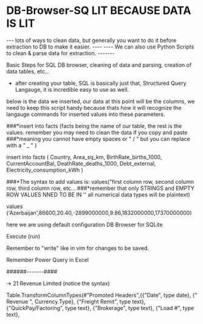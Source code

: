 # DB-Browser-SQ LIT BECAUSE DATA IS LIT

--- lots of ways to clean data, but generally you want to do it before extraction to DB to make it easier. ----
---- We can also use Python Scripts to clean & parse data for extraction. ------- 


Basic Steps for SQL DB browser, cleaning of data and parsing, creation of data tables, etc... 

- after creating your table, SQL is basically just that, Structured Query Langauge, it is incredible easy to use as well. 


below is the data we inserted, our data at this point will be the columns, we need to keep this script handy because thats how it will recognize
the langauge commands for inserted values into these parameters.

###*insert into facts (facts being the name of our table, the rest is the values. remember you may need to clean the data if you copy and paste
###*meaning you cannot have empty spaces or " / " but you can replace with a " _ " )

insert into facts
(
Country,
Area_sq_km,
BirthRate_births_1000,
CurrentAccountBal,
DeathRate_deaths_1000,
Debt_external,
Electricity_consumption_kWh
)

###*The syntax to add values is: values("first column row, second column row, third column row, etc... 
###*remember that only STRINGS and EMPTY ROW VALUES NNED TO BE IN '' all numerical data types will be plaintext)

values ('Azerbaijan',86600,20.40,-2899000000,9.86,1832000000,17370000000)



here we are using default configuration DB Browser for SQLite 

Execute (run)

Remember to "write" like in vim for changes to be saved.


Remember Power Query in Excel

######-------####

-> 21 Revenue Limited (notice the syntax)

Table.TransformColumnTypes(#"Promoted Headers",{{"Date", type date}, {" Revenue ", Currency.Type}, {"Freight Remit", type text}, {"QuickPay/Factoring", type text}, {"Brokerage", type text}, {"Load #", type text}, 
